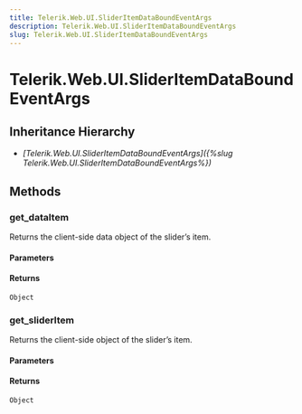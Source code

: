 ```yaml
---
title: Telerik.Web.UI.SliderItemDataBoundEventArgs
description: Telerik.Web.UI.SliderItemDataBoundEventArgs
slug: Telerik.Web.UI.SliderItemDataBoundEventArgs
---
```


# Telerik.Web.UI.SliderItemDataBoundEventArgs

## Inheritance Hierarchy

* *[Telerik.Web.UI.SliderItemDataBoundEventArgs]({%slug Telerik.Web.UI.SliderItemDataBoundEventArgs%})*


## Methods

###  get_dataItem

Returns the client-side data object of the slider’s item. 

#### Parameters

#### Returns

`Object`

### get_sliderItem

Returns the client-side object of the slider’s item. 

#### Parameters

#### Returns

`Object`

